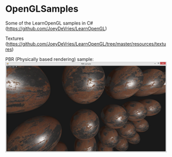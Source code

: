 # OpenGLSamples
Some of the LearnOpenGL samples in C# (https://github.com/JoeyDeVries/LearnOpenGL)

Textures (https://github.com/JoeyDeVries/LearnOpenGL/tree/master/resources/textures)

PBR (Physically based rendering) sample:
<img src="imgs/1.jpg"/>


